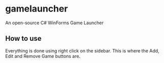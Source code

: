 # gamelauncher
An open-source C# WinForms Game Launcher

## How to use
Everything is done using right click on the sidebar. This is where the Add, Edit and Remove Game buttons are.
